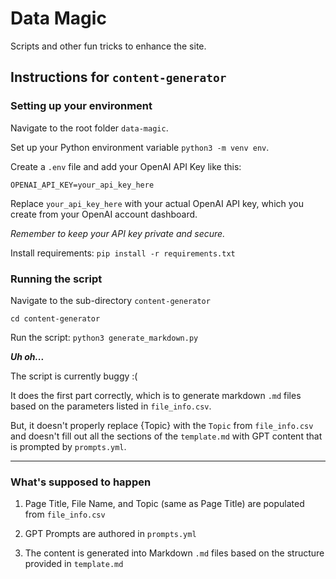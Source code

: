 # Data Magic
Scripts and other fun tricks to enhance the site.

## Instructions for `content-generator`

### Setting up your environment

Navigate to the root folder `data-magic`.

Set up your Python environment variable `python3 -m venv env`.

Create a `.env` file and add your OpenAI API Key like this:

`OPENAI_API_KEY=your_api_key_here`

Replace `your_api_key_here` with your actual OpenAI API key, which you create from your OpenAI account dashboard.

_Remember to keep your API key private and secure._

Install requirements: `pip install -r requirements.txt`

### Running the script

Navigate to the sub-directory `content-generator`

`cd content-generator`

Run the script: `python3 generate_markdown.py`

_**Uh oh...**_

The script is currently buggy :(

It does the first part correctly, which is to generate markdown `.md` files based on the parameters listed in `file_info.csv`.

But, it doesn't properly replace {Topic} with the `Topic` from `file_info.csv` and doesn't fill out all the sections of the `template.md` with GPT content that is prompted by `prompts.yml`.

---

### What's supposed to happen

1) Page Title, File Name, and Topic (same as Page Title) are populated from `file_info.csv`

2) GPT Prompts are authored in `prompts.yml`

3) The content is generated into Markdown `.md` files based on the structure provided in `template.md`
